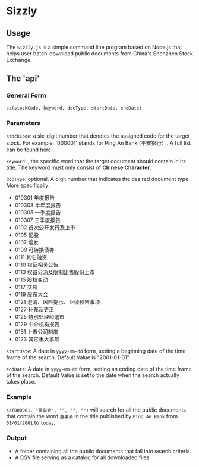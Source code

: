 # Sizzly
## Usage
The `Sizzly.js` is a simple command line program based on Node.js that helps user batch-download public documents from China's Shenzhen Stock Exchange.
## The 'api' 
### General Form
`sz(stockCode, keyword, docType, startDate, endDate)`
### Parameters
`stockCode`: <integer> a six-digit number that denotes the assigned code for the target stock. For example, '000001' stands for Ping An Bank (平安银行）. A full list can be found <a href='https://en.wikipedia.org/wiki/List_of_companies_listed_on_the_Shenzhen_Stock_Exchange'> here </a>.

`keyword`: <string>, the specific word that the target document should contain in its title. The keyword must only consist of **Chinese Character**.

`docType`: <integer> optional. A digit number that indicates the desired document type. More specifically:
- 010301 年度报告
- 010303 半年度报告
- 010305 一季度报告
- 010307 三季度报告
- 0102 首次公开发行及上市
- 0105 配股
- 0107 增发
- 0109 可转换债券
- 0111 其它融资
- 0110 权证相关公告
- 0113 权益分派及限制出售股份上市
- 0115 股权变动
- 0117 交易
- 0119 股东大会
- 0121 澄清、风险提示、业绩预告事项
- 0127 补充及更正
- 0125 特别处理和退市
- 0129 中介机构报告
- 0131 上市公司制度
- 0123 其它重大事项  

`startDate`: <string> A date in `yyyy-mm-dd` form, setting a beginning date of the time frame of the search. Default Value is "2001-01-01"

`endDate`: <string> A date in `yyyy-mm-dd` form, setting an ending date of the time frame of the search. Default Value is set to the date when the search actually takes place.

### Example
`sz(000001, "董事会", "", "", "")` will search for all the public documents that contain the word `董事会` in the title published by `Ping An Bank` from `01/01/2001` to `today`.
### Output
- A folder containing all the public documents that fall into search criteria.
- A CSV file serving as a catalog for all downloaded files.
